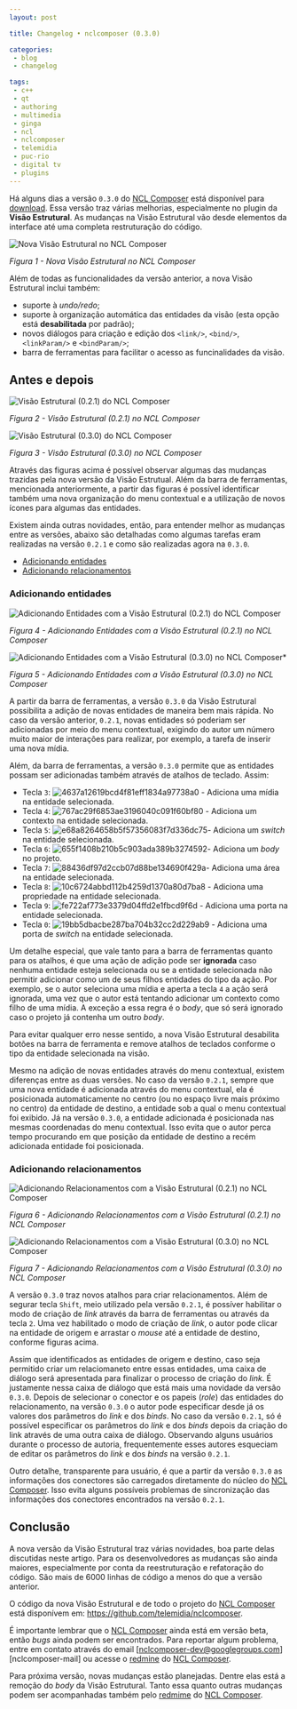 ```yaml
---
layout: post

title: Changelog • nclcomposer (0.3.0)

categories: 
 - blog
 - changelog

tags:
 - c++
 - qt
 - authoring
 - multimedia
 - ginga
 - ncl
 - nclcomposer
 - telemidia
 - puc-rio
 - digital tv
 - plugins
---
```


Há alguns dias a versão `0.3.0` do [NCL Composer](http://composer.telemidia.puc-rio.br/) está disponível para [download](http://composer.telemidia.puc-rio.br/en/download). Essa versão traz várias melhorias, especialmente no plugin da **Visão Estrutural**. As mudanças na Visão Estrutural vão desde elementos da interface até uma completa restruturação do código.

![Nova Visão Estrutural no NCL Composer](/assets/images/posts/ad70e185481cb44b00eb66e29f336970.png)

*Figura 1 - Nova Visão Estrutural no NCL Composer*

Além de todas as funcionalidades da versão anterior, a nova Visão Estrutural inclui também:

- suporte à *undo/redo*;
- suporte à organização automática das entidades da visão (esta opção está **desabilitada** por padrão);
- novos diálogos para criação e edição dos `<link/>`, `<bind/>`, `<linkParam/>` e `<bindParam/>`;
- barra de ferramentas para facilitar o acesso as funcinalidades da visão.

## Antes e depois

![Visão Estrutural (0.2.1) do NCL Composer](/assets/images/posts/a0b3e33f7e0ccc813b7b8ec157e0aa99.png)

*Figura 2 - Visão Estrutural (0.2.1) no NCL Composer*

![Visão Estrutural (0.3.0) do NCL Composer](/assets/images/posts/129fe989c18a3ae95720b17918973a6e.png)

*Figura 3 - Visão Estrutural (0.3.0) no NCL Composer*

Através das figuras acima é possível observar algumas das mudanças trazidas pela nova versão da Visão Estrutual. Além da barra de ferramentas, mencionada anteriormente, a partir das figuras é possível identificar também uma nova organização do menu contextual e a utilização de novos ícones para algumas das entidades.

Existem ainda outras novidades, então, para entender melhor as mudanças entre as versões, abaixo são detalhadas como algumas tarefas eram realizadas na versão `0.2.1` e como são realizadas agora na `0.3.0`.

- [Adicionando entidades](../../../../2016/10/20/nova-versao-da-visao-estrutural-do-ncl-composer.html#adicionando-entidades)
- [Adicionando relacionamentos](../../../../2016/10/20/nova-versao-da-visao-estrutural-do-ncl-composer.html#adicionando-relacionamentos)

### Adicionando entidades

![Adicionando Entidades com a Visão Estrutural (0.2.1) do NCL Composer](/assets/images/posts/12e6548eefdcf0389c9b37e1fdaae90a.gif)

*Figura 4 - Adicionando Entidades com a Visão Estrutural (0.2.1) no NCL Composer*

![Adicionando Entidades com a Visão Estrutural (0.3.0) no NCL Composer*](/assets/images/posts/2fa1961ffa964bb41911077d5f6d3aea.gif)

*Figura 5 - Adicionando Entidades com a Visão Estrutural (0.3.0) no NCL Composer*

A partir da barra de ferramentas, a versão `0.3.0` da Visão Estrutural possibilita a adição de novas entidades de maneira bem mais rápida. No caso da versão anterior, `0.2.1`, novas entidades só poderiam ser adicionadas por meio do menu contextual, exigindo do autor um número muito maior de interações para realizar, por exemplo, a tarefa de inserir uma nova mídia.

Além, da barra de ferramentas, a versão `0.3.0` permite que as entidades possam ser adicionadas também através de atalhos de teclado. Assim:

- Tecla `3`: ![4637a12619bcd4f81eff1834a97738a0](/assets/images/extra/icons/cpricon/0.1.0/4637a12619bcd4f81eff1834a97738a0.png) - Adiciona uma mídia na entidade selecionada.
- Tecla `4`: ![767ac29f6853ae3196040c091f60bf80](/assets/images/extra/icons/cpricon/0.1.0/767ac29f6853ae3196040c091f60bf80.png) - Adiciona um contexto na entidade selecionada.
- Tecla `5`: ![e68a8264658b5f57356083f7d336dc75](/assets/images/extra/icons/cpricon/0.1.0/e68a8264658b5f57356083f7d336dc75.png)- Adiciona um *switch* na entidade selecionada.
- Tecla `6`: ![655f1408b210b5c903ada389b3274592](/assets/images/extra/icons/cpricon/0.1.0/655f1408b210b5c903ada389b3274592.png)- Adiciona um *body* no projeto.
- Tecla `7`: ![88436df97d2ccb07d88be134690f429a](/assets/images/extra/icons/cpricon/0.1.0/88436df97d2ccb07d88be134690f429a.png)- Adiciona uma área na entidade selecionada.
- Tecla `8`: ![10c6724abbd112b4259d1370a80d7ba8](/assets/images/extra/icons/cpricon/0.1.0/10c6724abbd112b4259d1370a80d7ba8.png) - Adiciona uma propriedade na entidade selecionada.
- Tecla `9`: ![fe722af773e3379d04ffd2e1fbcd9f6d](/assets/images/extra/icons/cpricon/0.1.0/fe722af773e3379d04ffd2e1fbcd9f6d.png) - Adiciona uma porta na entidade selecionada.
- Tecla `0`: ![19bb5dbacbe287ba704b32cc2d229ab9](/assets/images/extra/icons/cpricon/0.1.0/19bb5dbacbe287ba704b32cc2d229ab9.png) - Adiciona uma porta de *switch* na entidade selecionada.

Um detalhe especial, que vale tanto para a barra de ferramentas quanto para os atalhos, é que uma ação de adição pode ser **ignorada** caso nenhuma entidade esteja selecionada ou se a entidade selecionada não permitir adicionar como um de seus filhos entidades do tipo da ação. Por exemplo, se o autor seleciona uma mídia e aperta a tecla `4` a ação será ignorada, uma vez que o autor está tentando adicionar um contexto como filho de uma mídia. A exceção a essa regra é o *body*, que só será ignorado caso o projeto já contenha um outro *body*.

Para evitar qualquer erro nesse sentido, a nova Visão Estrutural desabilita botões na barra de ferramenta e remove atalhos de teclados conforme o tipo da entidade selecionada na visão.

Mesmo na adição de novas entidades através do menu contextual, existem diferenças entre as duas versões. No caso da versão `0.2.1`, sempre que uma nova entidade é adicionada através do menu contextual, ela é posicionada automaticamente no centro (ou no espaço livre mais próximo no centro) da entidade de destino, a entidade sob a qual o menu contextual foi exibido. Já na versão `0.3.0`, a entidade adicionada é posicionada nas mesmas coordenadas do menu contextual. Isso evita que o autor perca tempo procurando em que posição da entidade de destino a recém adicionada entidade foi posicionada.

### Adicionando relacionamentos

![Adicionando Relacionamentos com a Visão Estrutural (0.2.1) no NCL Composer](/assets/images/posts/72cc6b3522ed622e18b28fa78468de87.gif)

*Figura 6 - Adicionando Relacionamentos com a Visão Estrutural (0.2.1) no NCL Composer*

![Adicionando Relacionamentos com a Visão Estrutural (0.3.0) no NCL Composer](/assets/images/posts/8d79c8a4f54e556f9d574345a86d7e33.gif)

*Figura 7 - Adicionando Relacionamentos com a Visão Estrutural (0.3.0) no NCL Composer*

A versão `0.3.0` traz novos atalhos para criar relacionamentos. Além de segurar tecla `Shift`, meio utilizado pela versão `0.2.1`, é possíver habilitar o modo de criação de *link* através da barra de ferramentas ou através da tecla `2`. Uma vez habilitado o modo de criação de *link*, o autor pode clicar na entidade de origem e arrastar o *mouse* até a entidade de destino, conforme figuras acima.

Assim que identificados as entidades de origem e destino, caso seja permitido criar um relaciomaneto entre essas entidades, uma caixa de diálogo será apresentada para finalizar o processo de criação do *link*. É justamente nessa caixa de diálogo que está mais uma novidade da versão `0.3.0`. Depois de selecionar o conector e os papeis (*role*) das entidades do relacionamento, na versão `0.3.0` o autor pode especificar desde já os valores dos parâmetros do *link* e dos *binds*. No caso da versão `0.2.1`, só é possível especificar os parâmetros do *link* e dos *binds* depois da criação do link através de uma outra caixa de diálogo. Observando alguns usuários durante o processo de autoria, frequentemente esses autores esqueciam de editar os parâmetros do *link* e dos *binds* na versão `0.2.1`.

Outro detalhe, transparente para usuário, é que a partir da versão `0.3.0` as informações dos conectores são carregados diretamente do núcleo do [NCL Composer](http://composer.telemidia.puc-rio.br/). Isso evita alguns possíveis problemas de sincronização das informações dos conectores encontrados na versão `0.2.1`.

## Conclusão

A nova versão da Visão Estrutural traz várias novidades, boa parte delas discutidas neste artigo. Para os desenvolvedores as mudanças são ainda maiores, especialmente por conta da reestruturação e refatoração do código. São mais de 6000 linhas de código a menos do que a versão anterior.

O código da nova Visão Estrutural e de todo o projeto do [NCL Composer](http://composer.telemidia.puc-rio.br/) está disponívem em: <https://github.com/telemidia/nclcomposer>.

É importante lembrar que o [NCL Composer](http://composer.telemidia.puc-rio.br/) ainda está em versão beta, então *bugs* ainda podem ser encontrados. Para reportar algum problema, entre em contato através do email [nclcomposer-dev@googlegroups.com][nclcomposer-mail] ou acesse o [redmine](http://composer.telemidia.puc-rio.br/) do [NCL Composer](http://composer.telemidia.puc-rio.br/).

Para próxima versão, novas mudanças estão planejadas. Dentre elas está a remoção do *body* da Visão Estrutural. Tanto essa quanto outras mudanças podem ser acompanhadas também pelo [redmime](http://composer.telemidia.puc-rio.br/) do [NCL Composer](http://composer.telemidia.puc-rio.br/).